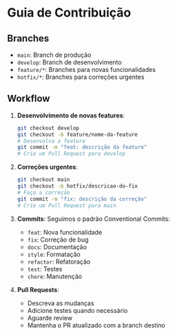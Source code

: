 # Guia de Contribuição

## Branches

- `main`: Branch de produção
- `develop`: Branch de desenvolvimento
- `feature/*`: Branches para novas funcionalidades
- `hotfix/*`: Branches para correções urgentes

## Workflow

1. **Desenvolvimento de novas features**:
   ```bash
   git checkout develop
   git checkout -b feature/nome-da-feature
   # Desenvolva a feature
   git commit -m "feat: descrição da feature"
   # Crie um Pull Request para develop
   ```

2. **Correções urgentes**:
   ```bash
   git checkout main
   git checkout -b hotfix/descricao-do-fix
   # Faça a correção
   git commit -m "fix: descrição da correção"
   # Crie um Pull Request para main
   ```

3. **Commits**:
   Seguimos o padrão Conventional Commits:
   - `feat`: Nova funcionalidade
   - `fix`: Correção de bug
   - `docs`: Documentação
   - `style`: Formatação
   - `refactor`: Refatoração
   - `test`: Testes
   - `chore`: Manutenção

4. **Pull Requests**:
   - Descreva as mudanças
   - Adicione testes quando necessário
   - Aguarde review
   - Mantenha o PR atualizado com a branch destino
